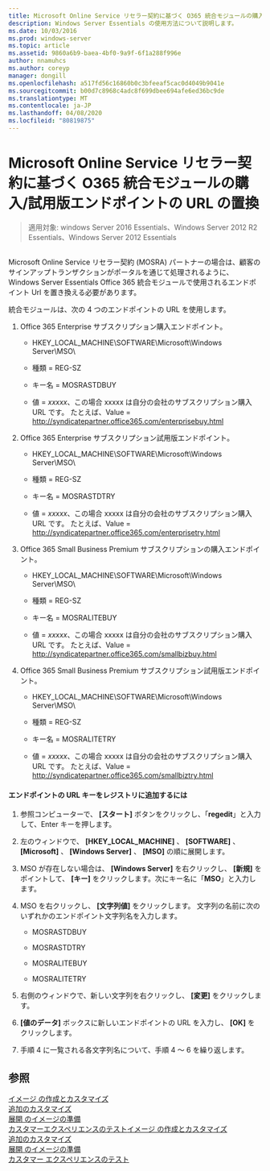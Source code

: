 ```yaml
---
title: Microsoft Online Service リセラー契約に基づく O365 統合モジュールの購入/試用版エンドポイントの URL の置換
description: Windows Server Essentials の使用方法について説明します。
ms.date: 10/03/2016
ms.prod: windows-server
ms.topic: article
ms.assetid: 9860a6b9-baea-4bf0-9a9f-6f1a288f996e
author: nnamuhcs
ms.author: coreyp
manager: dongill
ms.openlocfilehash: a517fd56c16860b0c3bfeeaf5cac0d4049b9041e
ms.sourcegitcommit: b00d7c8968c4adc8f699dbee694afe6ed36bc9de
ms.translationtype: MT
ms.contentlocale: ja-JP
ms.lasthandoff: 04/08/2020
ms.locfileid: "80819875"
---
```

# <a name="replace-o365-integration-module-buy-try-endpoint-url-in-support-of-microsoft-online-service-reseller-agreement"></a>Microsoft Online Service リセラー契約に基づく O365 統合モジュールの購入/試用版エンドポイントの URL の置換

>適用対象: windows Server 2016 Essentials、Windows Server 2012 R2 Essentials、Windows Server 2012 Essentials

##  <a name="BKMK_O365"></a>   
 Microsoft Online Service リセラー契約 (MOSRA) パートナーの場合は、顧客のサインアップトランザクションがポータルを通じて処理されるように、Windows Server Essentials Office 365 統合モジュールで使用されるエンドポイント Url を置き換える必要があります。  
  
 統合モジュールは、次の 4 つのエンドポイントの URL を使用します。  
  
1.  Office 365 Enterprise サブスクリプション購入エンドポイント。  
  
    -   HKEY_LOCAL_MACHINE\SOFTWARE\Microsoft\Windows Server\MSO\  
  
    -   種類 = REG-SZ  
  
    -   キー名 = MOSRASTDBUY  
  
    -   値 = *xxxxx*、この場合 xxxxx は自分の会社のサブスクリプション購入 URL です。 たとえば、Value = http://syndicatepartner.office365.com/enterprisebuy.html  
  
2.  Office 365 Enterprise サブスクリプション試用版エンドポイント。  
  
    -   HKEY_LOCAL_MACHINE\SOFTWARE\Microsoft\Windows Server\MSO\  
  
    -   種類 = REG-SZ  
  
    -   キー名 = MOSRASTDTRY  
  
    -   値 = *xxxxx*、この場合 xxxxx は自分の会社のサブスクリプション購入 URL です。 たとえば、Value = http://syndicatepartner.office365.com/enterprisetry.html  
  
3.  Office 365 Small Business Premium サブスクリプションの購入エンドポイント。  
  
    -   HKEY_LOCAL_MACHINE\SOFTWARE\Microsoft\Windows Server\MSO\  
  
    -   種類 = REG-SZ  
  
    -   キー名 = MOSRALITEBUY  
  
    -   値 = *xxxxx*、この場合 xxxxx は自分の会社のサブスクリプション購入 URL です。 たとえば、Value = http://syndicatepartner.office365.com/smallbizbuy.html  
  
4.  Office 365 Small Business Premium サブスクリプション試用版エンドポイント。  
  
    -   HKEY_LOCAL_MACHINE\SOFTWARE\Microsoft\Windows Server\MSO\  
  
    -   種類 = REG-SZ  
  
    -   キー名 = MOSRALITETRY  
  
    -   値 = *xxxxx*、この場合 xxxxx は自分の会社のサブスクリプション購入 URL です。 たとえば、Value = http://syndicatepartner.office365.com/smallbiztry.html  
  
#### <a name="to-add-an-endpoint-url-key-to-the-registry"></a>エンドポイントの URL キーをレジストリに追加するには  
  
1.  参照コンピューターで、 **[スタート]** ボタンをクリックし、「**regedit**」と入力して、Enter キーを押します。  
  
2.  左のウィンドウで、 **[HKEY_LOCAL_MACHINE]** 、 **[SOFTWARE]** 、 **[Microsoft]** 、 **[Windows Server]** 、 **[MSO]** の順に展開します。  
  
3.  MSO が存在しない場合は、 **[Windows Server]** を右クリックし、 **[新規]** をポイントして、 **[キー]** をクリックします。次にキー名に「**MSO**」と入力します。  
  
4.  MSO を右クリックし、 **[文字列値]** をクリックします。 文字列の名前に次のいずれかのエンドポイント文字列名を入力します。  
  
    -   MOSRASTDBUY  
  
    -   MOSRASTDTRY  
  
    -   MOSRALITEBUY  
  
    -   MOSRALITETRY  
  
5.  右側のウィンドウで、新しい文字列を右クリックし、 **[変更]** をクリックします。  
  
6.  **[値のデータ]** ボックスに新しいエンドポイントの URL を入力し、 **[OK]** をクリックします。  
  
7.  手順 4 に一覧される各文字列名について、手順 4 ～ 6 を繰り返します。  
  
## <a name="see-also"></a>参照  

 [イメージ  の作成とカスタマイズ](Creating-and-Customizing-the-Image.md)  
 [追加のカスタマイズ](Additional-Customizations.md)   
 [展開  のイメージの準備](Preparing-the-Image-for-Deployment.md)  
 [カスタマーエクスペリエンスのテスト](Testing-the-Customer-Experience.md)[イメージ  の作成とカスタマイズ](../install/Creating-and-Customizing-the-Image.md)  
 [追加のカスタマイズ](../install/Additional-Customizations.md)   
 [展開  のイメージの準備](../install/Preparing-the-Image-for-Deployment.md)  
 [カスタマー エクスペリエンスのテスト](../install/Testing-the-Customer-Experience.md)

